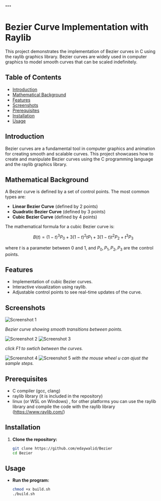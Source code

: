 """

# Bezier Curve Implementation with Raylib

This project demonstrates the implementation of Bezier curves in C using the raylib graphics library. Bezier curves are widely used in computer graphics to model smooth curves that can be scaled indefinitely.

## Table of Contents

- [Introduction](#introduction)
- [Mathematical Background](#mathematical-background)
- [Features](#features)
- [Screenshots](#screenshots)
- [Prerequisites](#prerequisites)
- [Installation](#installation)
- [Usage](#usage)

## Introduction

Bezier curves are a fundamental tool in computer graphics and animation for creating smooth and scalable curves. This project showcases how to create and manipulate Bezier curves using the C programming language and the raylib graphics library.

## Mathematical Background

A Bezier curve is defined by a set of control points. The most common types are:

- **Linear Bezier Curve** (defined by 2 points)
- **Quadratic Bezier Curve** (defined by 3 points)
- **Cubic Bezier Curve** (defined by 4 points)

The mathematical formula for a cubic Bezier curve is:

$$ B(t) = (1 - t)^3 P_0 + 3(1 - t)^2 t P_1 + 3(1 - t)t^2 P_2 + t^3 P_3 $$

where $t$ is a parameter between 0 and 1, and $P_0, P_1, P_2, P_3$ are the control points.

## Features

- Implementation of cubic Bezier curves.
- Interactive visualization using raylib.
- Adjustable control points to see real-time updates of the curve.

## Screenshots

![Screenshot 1](screenshots/screenshot1.png)

_Bezier curve showing smooth transitions between points._

![Screenshot 2](screenshots/screenshot2.png)
![Screenshot 3](screenshots/screenshot3.png)

_click F1 to swtich between the curves._

![Screenshot 4](screenshots/screenshot4.png)
![Screenshot 5](screenshots/screenshot5.png)
_with the mouse wheel u can ajust the sample steps._

## Prerequisites

- C compiler (gcc, clang)
- raylib library (it is included in the repository)
- linux (or WSL on Windows) , for other platforms you can use the raylib library and compile the code with the raylib library (https://www.raylib.com/)

## Installation

1. **Clone the repository:**
   ```sh
   git clone https://github.com/edaywalid/Bezier
   cd Bezier
   ```

## Usage

- **Run the program:**
  ```sh
  chmod +x build.sh
  ./build.sh
  ```
